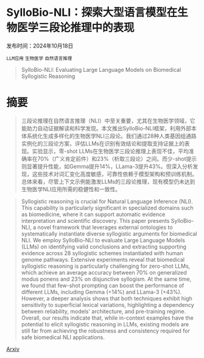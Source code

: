# SylloBio-NLI：探索大型语言模型在生物医学三段论推理中的表现

发布时间：2024年10月18日

`LLM应用` `生物医学` `自然语言推理`

> SylloBio-NLI: Evaluating Large Language Models on Biomedical Syllogistic Reasoning

# 摘要

> 三段论推理在自然语言推理（NLI）中至关重要，尤其在生物医学领域，它能助力自动证据解读和科学发现。本文推出SylloBio-NLI框架，利用外部本体系统化生成多样化的生物医学NLI三段论。我们通过28种人类基因组通路实例化的三段论方案，评估LLMs在识别有效结论和提取支持证据上的表现。实验显示，零-shot LLMs在生物医学三段论推理上表现不佳，平均准确率在70%（广义肯定前件）和23%（析取三段论）之间。而少-shot提示则显著提升性能，如Gemma提升14%，LLama-3提升43%。但深入分析发现，这些技术对词汇变化高度敏感，可靠性依赖于模型架构和预训练机制。总体来看，尽管上下文示例能激发LLMs的三段论推理，现有模型仍未达到生物医学NLI应用所需的稳健性和一致性。

> Syllogistic reasoning is crucial for Natural Language Inference (NLI). This capability is particularly significant in specialized domains such as biomedicine, where it can support automatic evidence interpretation and scientific discovery. This paper presents SylloBio-NLI, a novel framework that leverages external ontologies to systematically instantiate diverse syllogistic arguments for biomedical NLI. We employ SylloBio-NLI to evaluate Large Language Models (LLMs) on identifying valid conclusions and extracting supporting evidence across 28 syllogistic schemes instantiated with human genome pathways. Extensive experiments reveal that biomedical syllogistic reasoning is particularly challenging for zero-shot LLMs, which achieve an average accuracy between 70% on generalized modus ponens and 23% on disjunctive syllogism. At the same time, we found that few-shot prompting can boost the performance of different LLMs, including Gemma (+14%) and LLama-3 (+43%). However, a deeper analysis shows that both techniques exhibit high sensitivity to superficial lexical variations, highlighting a dependency between reliability, models' architecture, and pre-training regime. Overall, our results indicate that, while in-context examples have the potential to elicit syllogistic reasoning in LLMs, existing models are still far from achieving the robustness and consistency required for safe biomedical NLI applications.

[Arxiv](https://arxiv.org/abs/2410.14399)